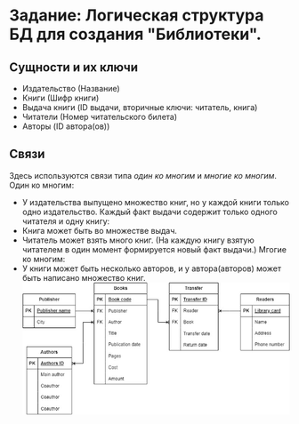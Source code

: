 # Задание: Логическая структура БД для создания "Библиотеки".
## Сущности и их ключи
- Издательство (Название)
- Книги (Шифр книги)
- Выдача книги (ID выдачи, вторичные ключи: читатель, книга)
- Читатели (Номер читательского билета)
- Авторы (ID автора(ов))
## Связи
Здесь используются связи типа *один ко многим* и *многие ко многим*.
Один ко многим:
- У издательства выпущено множество книг, но у каждой книги только одно издательство.
Каждый факт выдачи содержит только одного читателя и одну книгу:
- Книга может быть во множестве выдач.
- Читатель может взять много книг. (На каждую книгу взятую читателем в один момент формируется новый факт выдачи.)
Мгогие ко многим:
- У книги может быть несколько авторов, и у автора(авторов) может быть написано множество книг.
![alt text](https://github.com/Houbler/data1t/blob/main/Logic%20DB/Logic%20diagram.jpg?raw=true)